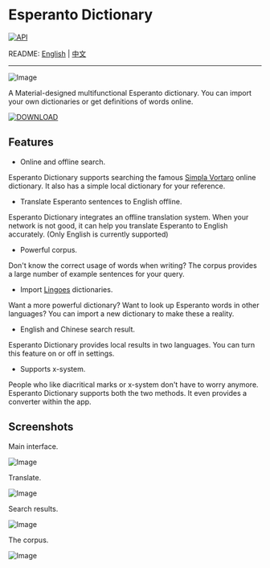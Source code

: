 ﻿# Esperanto Dictionary
[![API](https://img.shields.io/badge/API-18%2B-brightgreen.svg?style=flat)](https://android-arsenal.com/api?level=18)

README: [English](https://github.com/Cinher/Esperanto-Dictionary/blob/master/README.md) | [中文](https://github.com/Cinher/Esperanto-Dictionary/blob/master/README-zh.md)

---

![Image](https://github.com/Cinher/Esperanto-Dictionary/raw/master/docs/promotional_graphics.jpg)

A Material-designed multifunctional Esperanto dictionary. You can import your own dictionaries or get definitions of words online. 

[![DOWNLOAD](https://img.shields.io/badge/%E9%85%B7%E5%AE%89%E4%B8%8B%E8%BD%BD-Get%20it%20on%20CoolApk-green.svg?style=for-the-badge)](https://www.coolapk.com/apk/com.cinher.github.esperantodict) 

## Features

* Online and offline search.

Esperanto Dictionary supports searching the famous [Simpla Vortaro](http://www.simplavortaro.org/) online dictionary. It also has a simple local dictionary for your reference. 

* Translate Esperanto sentences to English offline. 

Esperanto Dictionary integrates an offline translation system. When your network is not good, it can help you translate Esperanto to English accurately. 
(Only English is currently supported) 

* Powerful corpus. 

Don't know the correct usage of words when writing? The corpus provides a large number of example sentences for your query. 

* Import [Lingoes](http://www.lingoes.net/en/index.html) dictionaries. 

Want a more powerful dictionary? Want to look up Esperanto words in other languages? You can import a new dictionary to make these a reality. 

* English and Chinese search result. 

Esperanto Dictionary provides local results in two languages. You can turn this feature on or off in settings. 

* Supports x-system. 

People who like diacritical marks or x-system don't have to worry anymore. Esperanto Dictionary supports both the two methods. It even provides a converter within the app. 

## Screenshots

Main interface. 

![Image](https://github.com/Cinher/Esperanto-Dictionary/raw/master/docs/Screenshot_1920x1080_1.png) 

Translate. 

![Image](https://github.com/Cinher/Esperanto-Dictionary/raw/master/docs/Screenshot_1920x1080_2.png) 

Search results. 

![Image](https://github.com/Cinher/Esperanto-Dictionary/raw/master/docs/Screenshot_1920x1080_3.png) 

The corpus. 

![Image](https://github.com/Cinher/Esperanto-Dictionary/raw/master/docs/Screenshot_1920x1080_4.png) 

